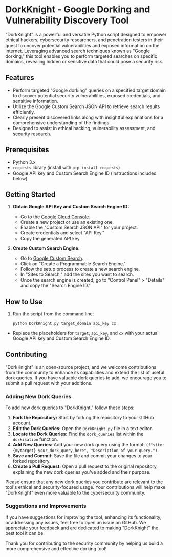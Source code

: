 # DorkKnight - Google Dorking and Vulnerability Discovery Tool

"DorkKnight" is a powerful and versatile Python script designed to empower ethical hackers, cybersecurity researchers, and penetration testers in their quest to uncover potential vulnerabilities and exposed information on the internet. Leveraging advanced search techniques known as "Google dorking," this tool enables you to perform targeted searches on specific domains, revealing hidden or sensitive data that could pose a security risk.

## Features

- Perform targeted "Google dorking" queries on a specified target domain to discover potential security vulnerabilities, exposed credentials, and sensitive information.
- Utilize the Google Custom Search JSON API to retrieve search results efficiently.
- Clearly present discovered links along with insightful explanations for a comprehensive understanding of the findings.
- Designed to assist in ethical hacking, vulnerability assessment, and security research.

## Prerequisites

- Python 3.x
- `requests` library (install with `pip install requests`)
- Google API key and Custom Search Engine ID (instructions included below)

## Getting Started

1. **Obtain Google API Key and Custom Search Engine ID:**
   - Go to the [Google Cloud Console](https://console.cloud.google.com/).
   - Create a new project or use an existing one.
   - Enable the "Custom Search JSON API" for your project.
   - Create credentials and select "API Key."
   - Copy the generated API key.
   
2. **Create Custom Search Engine:**
   - Go to [Google Custom Search](https://programmablesearchengine.google.com/about/).
   - Click on "Create a Programmable Search Engine."
   - Follow the setup process to create a new search engine.
   - In "Sites to Search," add the sites you want to search.
   - Once the search engine is created, go to "Control Panel" > "Details" and copy the "Search Engine ID."

## How to Use

1. Run the script from the command line:
   ```bash
   python DorkKnight.py target_domain api_key cx
   
- Replace the placeholders for `target`, `api_key`, and `cx` with your actual Google API key and Custom Search Engine ID.

## Contributing

"DorkKnight" is an open-source project, and we welcome contributions from the community to enhance its capabilities and extend the list of useful dork queries. If you have valuable dork queries to add, we encourage you to submit a pull request with your additions.

### Adding New Dork Queries

To add new dork queries to "DorkKnight," follow these steps:

1. **Fork the Repository:** Start by forking the repository to your GitHub account.
2. **Edit the Dork Queries:** Open the `DorkKnight.py` file in a text editor.
3. **Locate the Dork Queries:** Find the `dork_queries` list within the `dorkisation` function.
4. **Add New Queries:** Add your new dork query using the format: `(f"site:{mytarget} your_dork_query_here", "Description of your query.")`.
5. **Save and Commit:** Save the file and commit your changes to your forked repository.
6. **Create a Pull Request:** Open a pull request to the original repository, explaining the new dork queries you've added and their purpose.

Please ensure that any new dork queries you contribute are relevant to the tool's ethical and security-focused usage. Your contributions will help make "DorkKnight" even more valuable to the cybersecurity community.

### Suggestions and Improvements

If you have suggestions for improving the tool, enhancing its functionality, or addressing any issues, feel free to open an issue on GitHub. We appreciate your feedback and are dedicated to making "DorkKnight" the best tool it can be.

Thank you for contributing to the security community by helping us build a more comprehensive and effective dorking tool!

